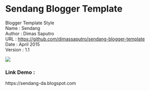 # Sendang Blogger Template
Blogger Template Style <br>
Name : Sendang <br>
Author : Dimas Saputro <br>
URL : https://github.com/dimassaputro/sendang-blogger-template <br>
Date : April 2015 <br>
Version : 1.1 <br>

<img src="https://3.bp.blogspot.com/--CdRaHQXa_M/W6Nns_z7phI/AAAAAAAAAP8/NEjoJ9reTtYPnt6GATCW6Fagc9gz-EV-ACLcBGAs/s1600/sendang-blogger-template.png"/>

<h3>Link Demo :</h3>
https://sendang-da.blogspot.com <br/>
